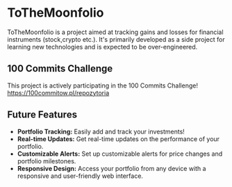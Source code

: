 # ToTheMoonfolio

ToTheMoonfolio is a project aimed at tracking gains and losses for financial instruments (stock,crypto etc.). It's primarily developed as a side project for learning new technologies and is expected to be over-engineered.

##  100 Commits Challenge

This project is actively participating in the 100 Commits Challenge!
https://100commitow.pl/repozytoria

## Future Features

- **Portfolio Tracking:** Easily add and track your investments!
- **Real-time Updates:** Get real-time updates on the performance of your portfolio.
- **Customizable Alerts:** Set up customizable alerts for price changes and portfolio milestones.
- **Responsive Design:** Access your portfolio from any device with a responsive and user-friendly web interface.
